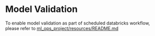 # Model Validation
To enable model validation as part of scheduled databricks workflow, please refer to [ml_ops_project/resources/README.md](../resources/README.md)
